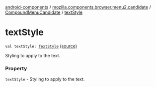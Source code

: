 [android-components](../../index.md) / [mozilla.components.browser.menu2.candidate](../index.md) / [CompoundMenuCandidate](index.md) / [textStyle](./text-style.md)

# textStyle

`val textStyle: `[`TextStyle`](../-text-style/index.md) [(source)](https://github.com/mozilla-mobile/android-components/blob/master/components/browser/menu2/src/main/java/mozilla/components/browser/menu2/candidate/MenuCandidate.kt#L66)

Styling to apply to the text.

### Property

`textStyle` - Styling to apply to the text.